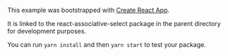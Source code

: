 This example was bootstrapped with [Create React App](https://github.com/facebook/create-react-app).

It is linked to the react-associative-select package in the parent directory for development purposes.

You can run `yarn install` and then `yarn start` to test your package.
